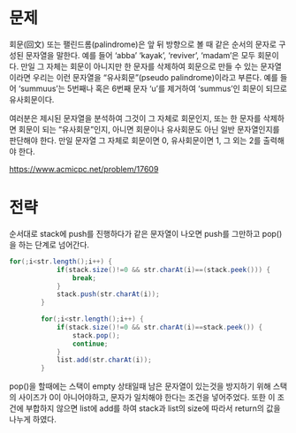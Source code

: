 # 문제

회문(回文) 또는 팰린드롬(palindrome)은 앞 뒤 방향으로 볼 때 같은 순서의 문자로 구성된 문자열을 말한다. 예를 들어 ‘abba’ ‘kayak’, ‘reviver’, ‘madam’은 모두 회문이다. 만일 그 자체는 회문이 아니지만 한 문자를 삭제하여 회문으로 만들 수 있는 문자열이라면 우리는 이런 문자열을 “유사회문”(pseudo palindrome)이라고 부른다. 예를 들어 ‘summuus’는 5번째나 혹은 6번째 문자 ‘u’를 제거하여 ‘summus’인 회문이 되므로 유사회문이다.

여러분은 제시된 문자열을 분석하여 그것이 그 자체로 회문인지, 또는 한 문자를 삭제하면 회문이 되는 “유사회문”인지, 아니면 회문이나 유사회문도 아닌 일반 문자열인지를 판단해야 한다. 만일 문자열 그 자체로 회문이면 0, 유사회문이면 1, 그 외는 2를 출력해야 한다. 

https://www.acmicpc.net/problem/17609


# 전략


순서대로 stack에 push를 진행하다가 같은 문자열이 나오면 push를 그만하고 pop()을 하는 단계로 넘어간다.

```java
for(;i<str.length();i++) {
	    	if(stack.size()!=0 && str.charAt(i)==(stack.peek())) {
	    		break;
	    	}
	    	stack.push(str.charAt(i));
	    }
	    
	    for(;i<str.length();i++) {
	    	if(stack.size()!=0 && str.charAt(i)==stack.peek()) {
	    		stack.pop();
	    		continue;
	    	}
	    	list.add(str.charAt(i));
	    }
```

pop()을 할때에는 스택이 empty 상태일때 남은 문자열이 있는것을 방지하기 위해 스택의 사이즈가 0이 아니어야하고, 문자가 일치해야 한다는 조건을 넣어주었다. 또한 이 조건에 부합하지 않으면 list에 add를 하여 stack과 list의 size에 따라서 return의 값을 나누게 하였다. 
